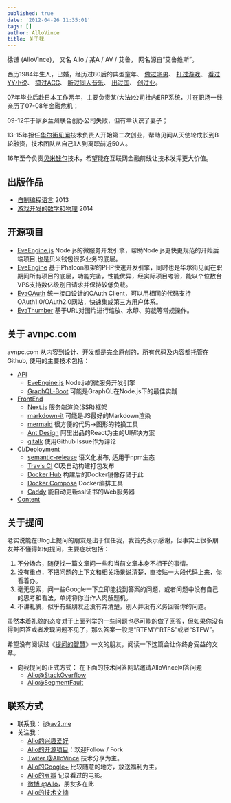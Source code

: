 ```yaml
---
published: true
date: '2012-04-26 11:35:01'
tags: []
author: AlloVince
title: 关于我
---
```


徐谦 (AlloVince)， 又名 Allo / 某A / AV / 艾鲁， 网名源自“艾鲁维斯”。

西历1984年生人，已婚，经历过80后的典型童年、
[做过宅男](https://avnpc.com/pages/OX)、
[打过游戏](https://avnpc.com/pages/Farland_Series)、
[看过YY小说](https://avnpc.com/pages/memorialize_of_chinese_net_novels)、
[搞过ACG](https://avnpc.com/pages/Memories_Off_2nd_ost_review)、
[听过同人音乐](https://avnpc.com/pages/shikata_akiko)、
[出过国](https://avnpc.com/pages/akihabara)、
[创过业](https://avnpc.com/pages/projects)。

07年毕业后赴日本工作两年，主要负责某(大法)公司社内ERP系统，并在职场一线亲历了07-08年金融危机；

09-12年于家乡兰州联合创办公司失败，但有幸认识了妻子；

13-15年担任[华尔街见闻](https://wallstreetcn.com/)技术负责人开始第二次创业，帮助见闻从天使轮成长到B轮融资，技术团队从自己1人到离职前近50人。

16年至今负责[贝米钱包](https://www.bmqb.com/)技术，希望能在互联网金融前线让技术发挥更大价值。

## 出版作品

- [自制编程语言](http://book.douban.com/subject/25735333/) 2013
- [游戏开发的数学和物理](http://book.douban.com/subject/26274169/) 2014

## 开源项目

- [EveEngine.js](https://github.com/EvaEngine/EvaEngine.js) Node.js的微服务开发引擎，帮助Node.js更快更规范的开始后端项目,也是贝米钱包很多业务的底层。
- [EveEngine](http://avnpc.com/pages/eva-engine) 基于Phalcon框架的PHP快速开发引擎，同时也是华尔街见闻在职期间所有项目的底层，功能完备，性能优异，经实际项目考验，能以个位数台VPS支持数亿级别日请求并保持较低负载。
- [EvaOAuth](http://avnpc.com/pages/evaoauth) 统一接口设计的OAuth Client，可以用相同的代码支持OAuth1.0/OAuth2.0网站，快速集成第三方用户体系。
- [EvaThumber](http://avnpc.com/pages/evathumber) 基于URL对图片进行缩放、水印、剪裁等常规操作。

## 关于 avnpc.com

avnpc.com 从内容到设计、开发都是完全原创的，所有代码及内容都托管在Github, 使用的主要技术包括：

- [API](https://github.com/AlloVince/avnpc.js)
  - [EveEngine.js](https://github.com/EvaEngine/EvaEngine.js) Node.js的微服务开发引擎
  - [GraphQL-Boot](https://github.com/AlloVince/graphql-boot) 可能是GraphQL在Node.js下的最佳实践
- [FrontEnd](https://github.com/AlloVince/avnpc.front)
  - [Next.js](https://github.com/zeit/next.js) 服务端渲染(SSR)框架
  - [markdown-it](https://github.com/markdown-it/markdown-it) 可能是JS最好的Markdown渲染
  - [mermaid](https://mermaidjs.github.io/) 很方便的代码->图形的转换工具
  - [Ant Design](https://ant.design/) 阿里出品的React为主的UI解决方案
  - [gitalk](https://github.com/gitalk/gitalk) 使用Github Issue作为评论
- CI/Deployment
  - [semantic-release](https://github.com/semantic-release/semantic-release) 语义化发布, 适用于npm生态
  - [Travis CI](https://travis-ci.org/) CI及自动构建打包发布
  - [Docker Hub](https://hub.docker.com/) 构建后的Docker镜像存储于此
  - [Docker Compose](https://docs.docker.com/compose/) Docker编排工具
  - [Caddy](https://caddyserver.com/) 能自动更新ssl证书的Web服务器
- [Content](https://github.com/AlloVince/avnpc.content)

## 关于提问

老实说能在Blog上提问的朋友是出于信任我，我首先表示感谢，但事实上很多朋友并不懂得如何提问，主要症状包括：

1. 不分场合，随便找一篇文章问一些和当前文章本身不相干的事情。
2. 没有重点，不把问题的上下文和相关场景说清楚，直接贴一大段代码上来，你看着办。
3. 毫无思索，问一些Google一下立即能找到答案的问题，或者问题中没有自己的思考和看法，单纯将你当作人肉解题机。
4. 不讲礼貌，似乎有些朋友还没有弄清楚，别人并没有义务回答你的问题。

虽然本着礼貌的态度对于上面列举的一些问题也尽可能的做了回答，但如果你没有得到回答或者发现问题不见了，那么答案一般是“RTFM”/“RTFS”或者“STFW”。

希望没有阅读过《[提问的智慧](http://www.wapm.cn/smart-questions/smart-questions-zh.html)》一文的朋友，阅读一下这篇会让你终身受益的文章。

- 向我提问的正式方式： 在下面的技术问答网站邀请AlloVince回答问题
    - [Allo@StackOverflow](http://stackoverflow.com/users/1445934/allovince)
    - [Allo@SegmentFault](http://segmentfault.com/u/allovince)

## 联系方式

- 联系我： i@av2.me
- 关注我：
	-   [Allo的兴趣爱好][]
	-   [Allo的开源项目][]：欢迎Follow / Fork
	-   [Twiter @AlloVince][] 技术分享为主。
	-   [Allo的Google+][] 比较随意的地方，放送福利为主。
	-   [Allo的豆瓣][] 记录看过的电影。
	-   [微博 @Allo][]，朋友多在此
	-   [Allo的技术文摘][]


[Allo的兴趣爱好]: http://zh.wikipedia.org/wiki/User:AlloVince
[Allo的开源项目]: https://github.com/AlloVince
[Twiter @AlloVince]: https://twitter.com/AlloVince
[Allo的Google+]: https://plus.google.com/u/0/104171418568283484752
[Allo的豆瓣]: http://www.douban.com/people/AlloVince/
[微博 @Allo]: http://weibo.com/avnpc
[Allo的技术文摘]: https://www.evernote.com/pub/allovince/Tech


